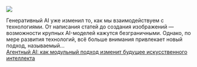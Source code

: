 <!--2025-02-08 13:06:00-->
<div class="yb">
  <div class="rss smaller1 habr"><img src="https://habrastorage.org/getpro/habr/upload_files/b16/94c/85a/b1694c85a4dfdd20f22918a58a27cd80.png" /><p>Генеративный AI уже изменил то, как мы взаимодействуем с технологиями. От написания статей до создания изображений — возможности крупных AI-моделей кажутся безграничными. Однако, по мере развития технологий, всё больше внимания привлекает новый подход, называемый... <br><a class="light" href="https://habr.com/ru/companies/bothub/news/880716/?utm_source=habrahabr&utm_medium=rss&utm_campaign=880716">Агентный AI: как модульный подход изменит будущее искусственного интеллекта</a></div>
</div>
